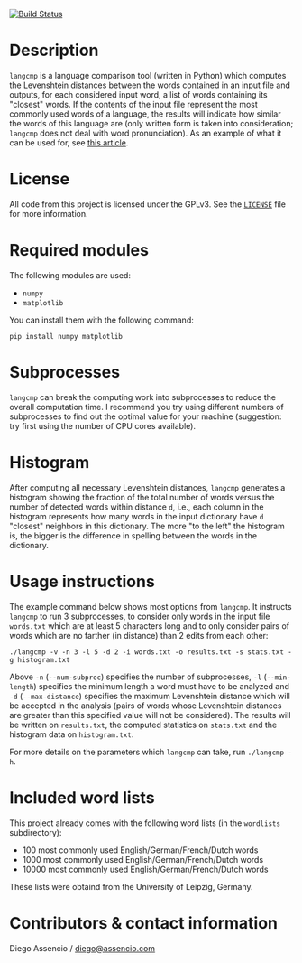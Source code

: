 [![Build Status](https://api.travis-ci.com/dassencio/langcmp.svg?branch=master)](https://travis-ci.com/dassencio/langcmp)

# Description

`langcmp` is a language comparison tool (written in Python) which computes the
Levenshtein distances between the words contained in an input file and outputs,
for each considered input word, a list of words containing its "closest" words.
If the contents of the input file represent the most commonly used words of a
language, the results will indicate how similar the words of this language are
(only written form is taken into consideration; `langcmp` does not deal with word
pronunciation). As an example of what it can be used for, see
[this article](http://diego.assencio.com/?index=9636c4a74afcc3924fdd2f03f83492c6).

# License

All code from this project is licensed under the GPLv3. See the
[`LICENSE`](https://github.com/dassencio/langcmp/tree/master/LICENSE)
file for more information.

# Required modules

The following modules are used:

- `numpy`
- `matplotlib`

You can install them with the following command:

    pip install numpy matplotlib

# Subprocesses

`langcmp` can break the computing work into subprocesses to reduce the overall
computation time. I recommend you try using different numbers of subprocesses
to find out the optimal value for your machine (suggestion: try first using the
number of CPU cores available).

# Histogram

After computing all necessary Levenshtein distances, `langcmp` generates a
histogram showing the fraction of the total number of words versus the number
of detected words within distance `d`, i.e., each column in the histogram
represents how many words in the input dictionary have `d` "closest" neighbors
in this dictionary. The more "to the left" the histogram is, the bigger
is the difference in spelling between the words in the dictionary.

# Usage instructions

The example command below shows most options from `langcmp`. It instructs `langcmp`
to run 3 subprocesses, to consider only words in the input file `words.txt`
which are at least 5 characters long and to only consider pairs of words which
are no farther (in distance) than 2 edits from each other:

    ./langcmp -v -n 3 -l 5 -d 2 -i words.txt -o results.txt -s stats.txt -g histogram.txt

Above `-n` (`--num-subproc`) specifies the number of subprocesses, `-l` (`--min-length`)
specifies the minimum length a word must have to be analyzed and `-d` (`--max-distance`)
specifies the maximum Levenshtein distance which will be accepted in the analysis
(pairs of words whose Levenshtein distances are greater than this specified value
will not be considered). The results will be written on `results.txt`, the
computed statistics on `stats.txt` and the histogram data on `histogram.txt`.

For more details on the parameters which `langcmp` can take, run `./langcmp -h`.

# Included word lists

This project already comes with the following word lists (in the `wordlists`
subdirectory):

- 100 most commonly used English/German/French/Dutch words
- 1000 most commonly used English/German/French/Dutch words
- 10000 most commonly used English/German/French/Dutch words

These lists were obtaind from the University of Leipzig, Germany.

# Contributors & contact information

Diego Assencio / diego@assencio.com
